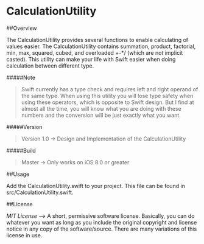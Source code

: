 # CalculationUtility

##Overview

The CalculationUtility provides several functions to enable calculating of values easier. The CalculationUtility contains summation, product, factorial, min, max, squared, cubed, and overloaded +-*/ (which are not implicit casted). This utility can make your life with Swift easier when doing calculation between different type.

#####Note
>Swift currently has a type check and requires left and right operand of the same type. When using this utility you will lose type safety when using these operators, which is opposite to Swift design. But I find at almost all the time, you will know what you are doing with these numbers and the conversion will be just exactly what you want.

#####Version
>Version 1.0 -> Design and Implementation of the CalculationUtility 

#####Build
>Master -> Only works on iOS 8.0 or greater

##Usage

Add the CalculationUtility.swift to your project. This file can be found in src/CalculationUtility.swift.

##License

*MIT License* --> A short, permissive software license. Basically, you can do whatever you want as long as you include the original copyright and license notice in any copy of the software/source.  There are many variations of this license in use.
